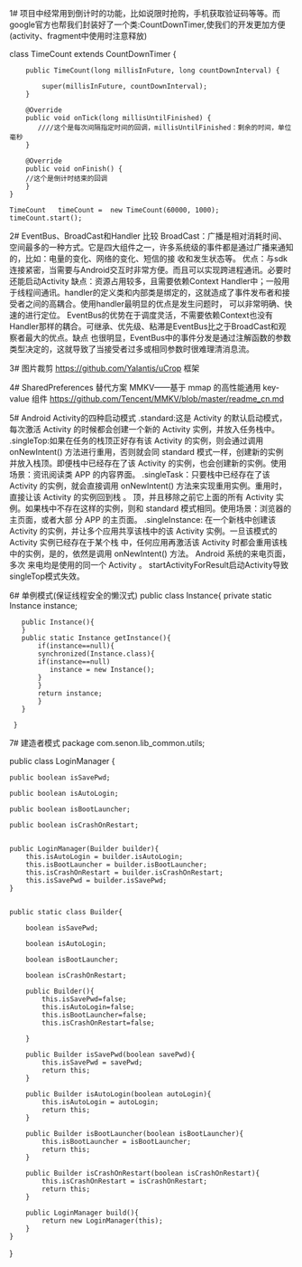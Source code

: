   1# 项目中经常用到倒计时的功能，比如说限时抢购，手机获取验证码等等。而google官方也帮我们封装好了一个类:CountDownTimer,使我们的开发更加方便(activity、fragment中使用时注意释放)

   class TimeCount extends CountDownTimer {
   
        public TimeCount(long millisInFuture, long countDownInterval) {
        
            super(millisInFuture, countDownInterval);
        }

        @Override
        public void onTick(long millisUntilFinished) {
           ////这个是每次间隔指定时间的回调，millisUntilFinished：剩余的时间，单位毫秒
        }

        @Override
        public void onFinish() {
        //这个是倒计时结束的回调
        }
    }
    
    TimeCount   timeCount =  new TimeCount(60000, 1000);
    timeCount.start();
 
 2# EventBus、BroadCast和Handler 比较
    BroadCast：广播是相对消耗时间、空间最多的一种方式。它是四大组件之一，许多系统级的事件都是通过广播来通知的，比如：电量的变化、网络的变化、短信的接     收和发生状态等。
    优点：与sdk连接紧密，当需要与Android交互时非常方便。而且可以实现跨进程通讯。必要时还能启动Activity
    缺点：资源占用较多，且需要依赖Context
    Handler中；一般用于线程间通讯。handler的定义类和内部类是绑定的，这就造成了事件发布者和接受者之间的高耦合。使用handler最明显的优点是发生问题时，     可以非常明确、快速的进行定位。
    EventBus的优势在于调度灵活，不需要依赖Context也没有Handler那样的耦合。可继承、优先级、粘滞是EventBus比之于BroadCast和观察者最大的优点。缺点     也很明显，EventBus中的事件分发是通过注解函数的参数类型决定的，这就导致了当接受者过多或相同参数时很难理清消息流。
    
3# 图片裁剪 https://github.com/Yalantis/uCrop 框架

4# SharedPreferences 替代方案 MMKV——基于 mmap 的高性能通用 key-value 组件 https://github.com/Tencent/MMKV/blob/master/readme_cn.md

5# Android Activity的四种启动模式
   .standard:这是 Activity 的默认启动模式，每次激活 Activity 的时候都会创建一个新的 Activity 实例，并放入任务栈中。
   .singleTop:如果在任务的栈顶正好存有该 Activity 的实例，则会通过调用 onNewIntent() 方法进行重用，否则就会同 standard 模式一样，创建新的实例               并放入栈顶。即便栈中已经存在了该 Activity 的实例，也会创建新的实例。使用场景：资讯阅读类 APP 的内容界面。
   .singleTask：只要栈中已经存在了该 Activity 的实例，就会直接调用 onNewIntent() 方法来实现重用实例。重用时，直接让该 Activity 的实例回到栈 。                 顶，并且移除之前它上面的所有 Activity 实例。如果栈中不存在这样的实例，则和 standard 模式相同。使用场景：浏览器的主页面，或者大部                 分 APP 的主页面。
   .singleInstance: 在一个新栈中创建该 Activity 的实例，并让多个应用共享该栈中的该 Activity 实例。一旦该模式的 Activity 实例已经存在于某个栈                       中，任何应用再激活该 Activity 时都会重用该栈中的实例，是的，依然是调用 onNewIntent() 方法。 Android 系统的来电页面，多次                     来电均是使用的同一个 Activity 。
   startActivityForResult启动Activity导致singleTop模式失效。
   
 6# 单例模式(保证线程安全的懒汉式)
     public class Instance{
       private static Instance instance;
       
       public Instance(){
       }
       public static Instance getInstance(){
           if(instance==null){
           synchronized(Instance.class){
           if(instance==null)
              instance = new Instance();
           }
           }
           return instance;
           }
       }
     
     } 
   
7# 建造者模式
package com.senon.lib_common.utils;

public class LoginManager {

    public boolean isSavePwd;

    public boolean isAutoLogin;

    public boolean isBootLauncher;

    public boolean isCrashOnRestart;


    public LoginManager(Builder builder){
        this.isAutoLogin = builder.isAutoLogin;
        this.isBootLauncher = builder.isBootLauncher;
        this.isCrashOnRestart = builder.isCrashOnRestart;
        this.isSavePwd = builder.isSavePwd;
    }


    public static class Builder{

        boolean isSavePwd;

        boolean isAutoLogin;

        boolean isBootLauncher;

        boolean isCrashOnRestart;

        public Builder(){
            this.isSavePwd=false;
            this.isAutoLogin=false;
            this.isBootLauncher=false;
            this.isCrashOnRestart=false;

        }

        public Builder isSavePwd(boolean savePwd){
            this.isSavePwd = savePwd;
            return this;
        }

        public Builder isAutoLogin(boolean autoLogin){
            this.isAutoLogin = autoLogin;
            return this;
        }

        public Builder isBootLauncher(boolean isBootLauncher){
            this.isBootLauncher = isBootLauncher;
            return this;
        }

        public Builder isCrashOnRestart(boolean isCrashOnRestart){
            this.isCrashOnRestart = isCrashOnRestart;
            return this;
        }

        public LoginManager build(){
            return new LoginManager(this);
        }
    }
    
}

 
